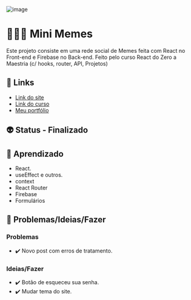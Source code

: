 ![image](https://user-images.githubusercontent.com/88604193/228046324-876d2ae6-3730-4967-bf3a-22a16709058a.png)
<h1>👩🏽‍💻 Mini Memes</h1>
<p>Este projeto consiste em uma rede social de Memes feita com React no Front-end e Firebase no Back-end. Feito pelo curso React do Zero a Maestria (c/ hooks, router, API, Projetos)</p>
<h2>🎯 Links</h2>
<ul>
  <li>
    <a href="https://nossarede.netlify.app" target="_blank">Link do site</a>
  </li>
  <li>
    <a href="https://www.udemy.com/share/106ezS3@yy2hCdMUGz87RDoySH2BOS60Gpa2vkXQG_MzO4gK9McxYY7vSD-YYgJI9B09QaITqw==/" target="_blank">Link do curso</a>
  </li>
  <li>
    <a href="https://sabrinaalvesbrito.com.br" target="_blank">Meu portfólio</a>
  </li>
</ul>
<h2>👽 Status - Finalizado</h2>
<h2>🧐 Aprendizado</h2>
<ul>
  <li>React.</li>
  <li>useEffect e outros.</li>
  <li>context</li>
  <li>React Router</li>
  <li>Firebase</li>
  <li>Formulários</li>
</ul>
<h2>👀 Problemas/Ideias/Fazer</h2>
<h3>Problemas</h3>
<ul>
  <li>✔️ Novo post com erros de tratamento.</li>
</ul>
<h3>Ideias/Fazer</h3>
<ul>
  <li>✔️ Botão de esqueceu sua senha.</li>
  <li>✔️ Mudar tema do site.</li>
</ul>
<!-- ❌ ✔️ 🕐 -->
